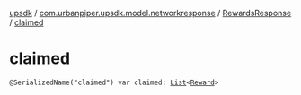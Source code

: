 [upsdk](../../index.md) / [com.urbanpiper.upsdk.model.networkresponse](../index.md) / [RewardsResponse](index.md) / [claimed](./claimed.md)

# claimed

`@SerializedName("claimed") var claimed: `[`List`](https://kotlinlang.org/api/latest/jvm/stdlib/kotlin.collections/-list/index.html)`<`[`Reward`](-reward/index.md)`>`
